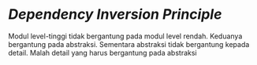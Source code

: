 # _Dependency Inversion Principle_
Modul level-tinggi tidak bergantung pada modul level rendah. Keduanya bergantung pada abstraksi. Sementara abstraksi tidak bergantung kepada detail. Malah detail yang harus bergantung pada abstraksi